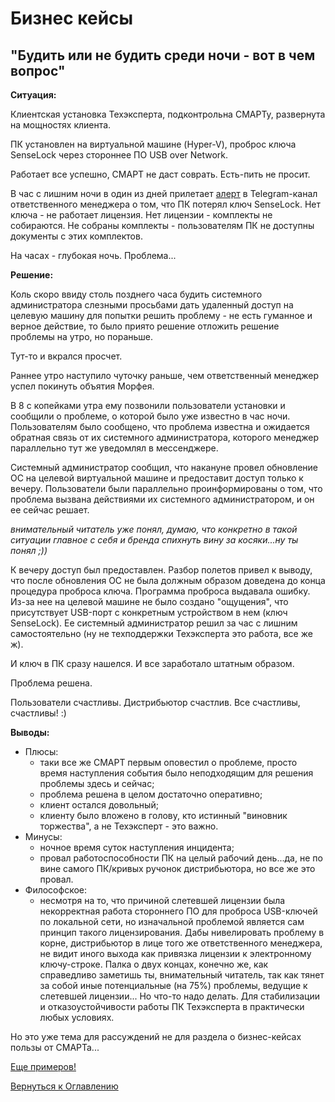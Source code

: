 # Бизнес кейсы

## "Будить или не будить среди ночи - вот в чем вопрос"

**Ситуация:**

Клиентская установка Техэксперта, подконтрольна СМАРТу, развернута на мощностях клиента.

ПК установлен на виртуальной машине (Hyper-V), проброс ключа SenseLock через стороннее ПО USB over Network.

Работает все успешно, СМАРТ не даст соврать. Есть-пить не просит.

В час с лишним ночи в один из дней прилетает [алерт](http://smart.uniclass.ru/docs/errors/KodeksXmlSensLockStatus.md) 
в Telegram-канал ответственного менеджера о том, что ПК потерял ключ SenseLock. 
Нет ключа - не работает лицензия.
Нет лицензии - комплекты не собираются.
Не собраны комплекты - пользователям ПК не доступны документы с этих комплектов.

На часах - глубокая ночь.
Проблема...

**Решение:**

Коль скоро ввиду столь позднего часа будить системного администратора слезными просьбами дать удаленный доступ на целевую 
машину для попытки решить проблему - не есть гуманное и верное действие, то было приято решение отложить решение проблемы 
на утро, но пораньше.

Тут-то и вкрался просчет.

Раннее утро наступило чуточку раньше, чем ответственный менеджер успел покинуть объятия Морфея.

В 8 с копейками утра ему позвонили пользователи установки и сообщили о проблеме, о которой было уже известно в час ночи.
Пользователям было сообщено, что проблема известна и ожидается обратная связь от их системного администратора, которого 
менеджер параллельно тут же уведомлял в мессенджере.

Системный администратор сообщил, что накануне провел обновление ОС на целевой виртуальной машине и предоставит доступ только к вечеру.
Пользователи были параллельно проинформированы о том, что проблема вызвана действиями их системного администратором, и он ее сейчас решает.

_внимательный читатель уже понял, думаю, что конкретно в такой ситуации главное с себя и бренда спихнуть вину за косяки...ну ты понял ;))_

К вечеру доступ был предоставлен. Разбор полетов привел к выводу, что после обновления ОС не была должным образом доведена 
до конца процедура проброса ключа.
Программа проброса выдавала ошибку.
Из-за нее на целевой машине не было создано "ощущения", что присутствует USB-порт с конкретным устройством в нем (ключ SenseLock).
Ее системный администратор решил за час с лишним самостоятельно (ну не техподдержки Техэксперта это работа, все же ж).

И ключ в ПК сразу нашелся. И все заработало штатным образом.

Проблема решена.

Пользователи счастливы. Дистрибьютор счастлив. Все счастливы, счастливы! :)

**Выводы:**
- Плюсы:
  - таки все же СМАРТ первым оповестил о проблеме, просто время наступления события было неподходящим для решения проблемы здесь и сейчас;
  - проблема решена в целом достаточно оперативно;
  - клиент остался довольный;
  - клиенту было вложено в голову, кто истинный "виновник торжества", а не Техэксперт - это важно.
- Минусы:
  - ночное время суток наступления инцидента;
  - провал работоспособности ПК на целый рабочий день...да, не по вине самого ПК/кривых ручонок дистрибьютора, но все же это провал.
- Философское:
  - несмотря на то, что причиной слетевшей лицензии была некорректная работа стороннего ПО для проброса USB-ключей по локальной сети,
но изначальной проблемой является сам принцип такого лицензирования.
Дабы нивелировать проблему в корне, дистрибьютор в лице того же ответственного менеджера, не видит иного выхода как привязка 
лицензии к электронному ключу-строке.
Палка о двух концах, конечно же, как справедливо заметишь ты, внимательный читатель, так как тянет за собой иные потенциальные 
(на 75%) проблемы, ведущие к слетевшей лицензии...
Но что-то надо делать. Для стабилизации и отказоустойчивости работы ПК Техэксперта в практически любых условиях.

Но это уже тема для рассуждений не для раздела о бизнес-кейсах пользы от СМАРТа...


[Еще примеров!](104-smart-real-cases-5.md)

[Вернуться к Оглавлению](index.md)